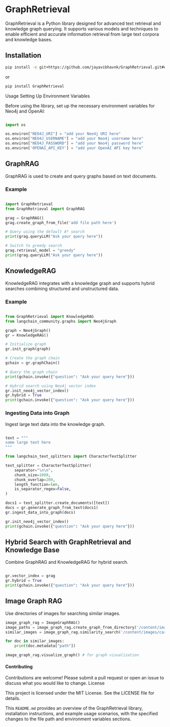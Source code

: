 # GraphRetrieval

GraphRetrieval is a Python library designed for advanced text retrieval and knowledge graph querying. It supports various models and techniques to enable efficient and accurate information retrieval from large text corpora and knowledge bases.

## Installation

```bash
pip install -e git+https://github.com/jayavibhavnk/GraphRetrieval.git#egg=GraphRetrieval
```

or 

```bash
pip install GraphRetrieval
```

Usage
Setting Up Environment Variables

Before using the library, set up the necessary environment variables for Neo4j and OpenAI:

```python

import os

os.environ["NEO4J_URI"] = "add your Neo4j URI here"
os.environ["NEO4J_USERNAME"] = "add your Neo4j username here"
os.environ["NEO4J_PASSWORD"] = "add your Neo4j password here"
os.environ['OPENAI_API_KEY'] = "add your OpenAI API key here"
```

## GraphRAG

GraphRAG is used to create and query graphs based on text documents.

### Example

```python

import GraphRetrieval
from GraphRetrieval import GraphRAG

grag = GraphRAG()
grag.create_graph_from_file('add file path here')

# Query using the default A* search
print(grag.queryLLM("Ask your query here")) 

# Switch to greedy search
grag.retrieval_model = "greedy"
print(grag.queryLLM("Ask your query here"))
```

## KnowledgeRAG

KnowledgeRAG integrates with a knowledge graph and supports hybrid searches combining structured and unstructured data.

### Example

```python

from GraphRetrieval import KnowledgeRAG
from langchain_community.graphs import Neo4jGraph

graph = Neo4jGraph()
gr = KnowledgeRAG()

# Initialize graph
gr.init_graph(graph)

# Create the graph chain
gchain = gr.graphChain()

# Query the graph chain
print(gchain.invoke({"question": "Ask your query here"}))

# Hybrid search using Neo4j vector index
gr.init_neo4j_vector_index()
gr.hybrid = True
print(gchain.invoke({"question": "Ask your query here"}))
```

### Ingesting Data into Graph

Ingest large text data into the knowledge graph.

```python

text = """
some large text here
"""

from langchain_text_splitters import CharacterTextSplitter

text_splitter = CharacterTextSplitter(
    separator="\n\n",
    chunk_size=1000,
    chunk_overlap=200,
    length_function=len,
    is_separator_regex=False,
)

docs1 = text_splitter.create_documents([text])
docs = gr.generate_graph_from_text(docs1)
gr.ingest_data_into_graph(docs)

gr.init_neo4j_vector_index()
print(gchain.invoke({"question": "Ask your query here"}))
```

## Hybrid Search with GraphRetrieval and Knowledge Base

Combine GraphRAG and KnowledgeRAG for hybrid search.

```python

gr.vector_index = grag
gr.hybrid = True
print(gchain.invoke({"question": "Ask your query here"}))
```

## Image Graph RAG

Use directories of images for searching similar images.

```python
image_graph_rag = ImageGraphRAG()
image_paths = image_graph_rag.create_graph_from_directory('/content/images')
similar_images = image_graph_rag.similarity_search('/content/images/car.jpg', k=5)

for doc in similar_images:
    print(doc.metadata["path"])
```

```python
image_graph_rag.visualize_graph() # for graph visualization
```



#### Contributing

Contributions are welcome! Please submit a pull request or open an issue to discuss what you would like to change.
License

This project is licensed under the MIT License. See the LICENSE file for details.

This `README.md` provides an overview of the GraphRetrieval library, installation instructions, and example usage scenarios, with the specified changes to the file path and environment variables sections.
